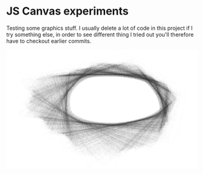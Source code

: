 # JS Canvas experiments

Testing some graphics stuff. I usually delete a lot of code in this project if I try something else, in order to see different thing I tried out you'll therefore have to checkout earlier commits.

![Complex numbers during Julia Set iterations](juliaSet.png)